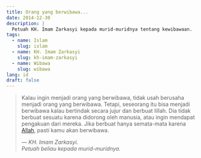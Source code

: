 ```yaml
---
title: Orang yang berwibawa...
date: 2014-12-30
description: |
  Petuah KH. Imam Zarkasyi kepada murid-muridnya tentang kewibawaan.
tags:
  - name: Islam
    slug: islam
  - name: KH. Imam Zarkasyi
    slug: kh-imam-zarkasyi
  - name: Wibawa
    slug: wibawa
lang: id
draft: false
---
```

> Kalau ingin menjadi orang yang berwibawa, tidak usah berusaha menjadi orang yang berwibawa. Tetapi, seseorang itu bisa menjadi berwibawa kalau bertindak secara jujur dan berbuat lillah. Dia tidak berbuat sesuatu karena didorong oleh manusia, atau ingin mendapat pengakuan dari mereka. Jika berbuat hanya semata-mata karena [Allah](https://web.archive.org/web/20150404194621/http://en.wikipedia.org/wiki/Allah), pasti kamu akan berwibawa.
>
> *— KH. Imam Zarkasyi.*\
> *Petuah beliau kepada murid-muridnya.*
